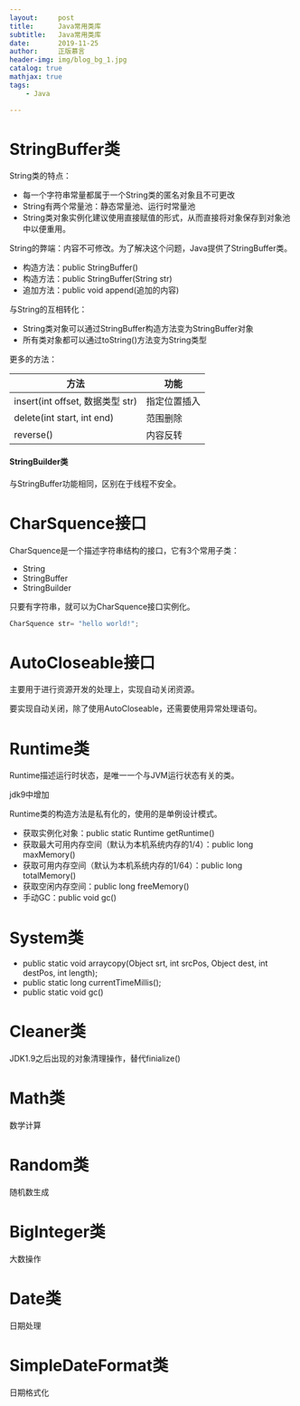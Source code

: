 ```yaml
---
layout:     post
title:      Java常用类库
subtitle:   Java常用类库
date:       2019-11-25
author:     正版慕言
header-img: img/blog_bg_1.jpg
catalog: true
mathjax: true
tags:
    - Java

---
```


# StringBuffer类

String类的特点：
- 每一个字符串常量都属于一个String类的匿名对象且不可更改
- String有两个常量池：静态常量池、运行时常量池
- String类对象实例化建议使用直接赋值的形式，从而直接将对象保存到对象池中以便重用。

String的弊端：内容不可修改。为了解决这个问题，Java提供了StringBuffer类。

- 构造方法：public StringBuffer()
- 构造方法：public StringBuffer(String str)
- 追加方法：public void append(追加的内容)

与String的互相转化：
- String类对象可以通过StringBuffer构造方法变为StringBuffer对象
- 所有类对象都可以通过toString()方法变为String类型

更多的方法：

|方法|功能|
|---|---|
|insert(int offset, 数据类型 str)|指定位置插入|
|delete(int start, int end)|范围删除|
|reverse()|内容反转|

#### StringBuilder类

与StringBuffer功能相同，区别在于线程不安全。

# CharSquence接口

CharSquence是一个描述字符串结构的接口，它有3个常用子类：
- String
- StringBuffer
- StringBuilder

只要有字符串，就可以为CharSquence接口实例化。

```java
CharSquence str= "hello world!";
```

# AutoCloseable接口

主要用于进行资源开发的处理上，实现自动关闭资源。

要实现自动关闭，除了使用AutoCloseable，还需要使用异常处理语句。

# Runtime类

Runtime描述运行时状态，是唯一一个与JVM运行状态有关的类。

jdk9中增加

Runtime类的构造方法是私有化的，使用的是单例设计模式。

- 获取实例化对象：public static Runtime getRuntime()
- 获取最大可用内存空间（默认为本机系统内存的1/4）：public long maxMemory()
- 获取可用内存空间（默认为本机系统内存的1/64）：public long totalMemory()
- 获取空闲内存空间：public long freeMemory()
- 手动GC：public void gc()

# System类

- public static void arraycopy(Object srt, int srcPos, Object dest, int destPos, int length);
- public static long currentTimeMillis();
- public static void gc()

# Cleaner类

JDK1.9之后出现的对象清理操作，替代finialize()

# Math类

数学计算

# Random类

随机数生成

# BigInteger类

大数操作

# Date类

日期处理

# SimpleDateFormat类

日期格式化

